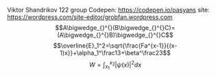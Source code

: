 Viktor Shandrikov 122 group
Codepen: https://codepen.io/pasyans
site: https://wordpress.com/site-editor/grobfan.wordpress.com
$$A\bigwedge_{}^{}(B\bigwedge_{}^{}C)=(A\bigwedge_{}^{}B)\bigwedge_{}^{}C$$
$$\overline{E}_1^2=\sqrt{\frac{Fa^{x-1}}{(x-1)x}}+\alpha_1^\frac13+\beta^\frac23$$
$$W=\int_{x_1}^{x_2}|\psi(x)|^{2}dx$$
